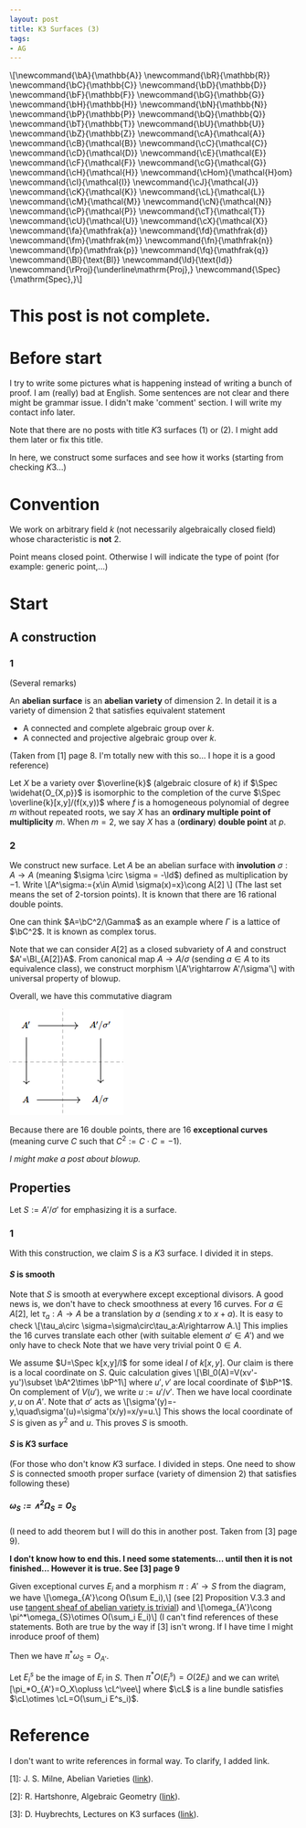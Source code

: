 ```yaml
---
layout: post
title: K3 Surfaces (3)
tags: 
- AG
---
```

\\[\newcommand{\bA}{\mathbb{A}}
\newcommand{\bR}{\mathbb{R}}
\newcommand{\bC}{\mathbb{C}}
\newcommand{\bD}{\mathbb{D}}
\newcommand{\bF}{\mathbb{F}}
\newcommand{\bG}{\mathbb{G}}
\newcommand{\bH}{\mathbb{H}}
\newcommand{\bN}{\mathbb{N}}
\newcommand{\bP}{\mathbb{P}}
\newcommand{\bQ}{\mathbb{Q}}
\newcommand{\bT}{\mathbb{T}}
\newcommand{\bU}{\mathbb{U}}
\newcommand{\bZ}{\mathbb{Z}}
\newcommand{\cA}{\mathcal{A}}
\newcommand{\cB}{\mathcal{B}}
\newcommand{\cC}{\mathcal{C}}
\newcommand{\cD}{\mathcal{D}}
\newcommand{\cE}{\mathcal{E}}
\newcommand{\cF}{\mathcal{F}}
\newcommand{\cG}{\mathcal{G}}
\newcommand{\cH}{\mathcal{H}}
\newcommand{\cHom}{\mathcal{H}om}
\newcommand{\cI}{\mathcal{I}}
\newcommand{\cJ}{\mathcal{J}}
\newcommand{\cK}{\mathcal{K}}
\newcommand{\cL}{\mathcal{L}}
\newcommand{\cM}{\mathcal{M}}
\newcommand{\cN}{\mathcal{N}}
\newcommand{\cP}{\mathcal{P}}
\newcommand{\cT}{\mathcal{T}}
\newcommand{\cU}{\mathcal{U}}
\newcommand{\cX}{\mathcal{X}}
\newcommand{\fa}{\mathfrak{a}}
\newcommand{\fd}{\mathfrak{d}}
\newcommand{\fm}{\mathfrak{m}}
\newcommand{\fn}{\mathfrak{n}}
\newcommand{\fp}{\mathfrak{p}}
\newcommand{\fq}{\mathfrak{q}}
\newcommand{\Bl}{\text{Bl}}
\newcommand{\Id}{\text{Id}}
\newcommand{\rProj}{\underline\mathrm{Proj}\,}
\newcommand{\Spec}{\mathrm{Spec}\,}\\]

# This post is not complete.

# Before start

I try to write some pictures what is happening instead of writing a bunch of proof. I am (really) bad at English. Some sentences are not clear and there might be grammar issue. I didn't make 'comment' section. I will write my contact info later.

Note that there are no posts with title $K3$ surfaces (1) or (2). I might add them later or fix this title.

In here, we construct some surfaces and see how it works (starting from checking $K3$...)

# Convention

We work on arbitrary field $k$ (not necessarily algebraically closed field) whose characteristic is **not** $2$.

Point means closed point. Otherwise I will indicate the type of point (for example: generic point,...)

# Start

## A construction

### 1 

(Several remarks)

An **abelian surface** is an **abelian variety** of dimension $2$. In detail it is a variety of dimension $2$ that satisfies equivalent statement

- A connected and complete algebraic group over $k$.
- A connected and projective algebraic group over $k$.

(Taken from [1] page 8. I'm totally new with this so... I hope it is a good reference)

Let $X$ be a variety over $\overline{k}$ (algebraic closure of $k$) if $\Spec \widehat{O_{X,p}}$ is isomorphic to the completion of the curve $\Spec \overline{k}[x,y]/(f(x,y))$ where $f$ is a homogeneous polynomial of degree $m$ without repeated roots, we say $X$ has an **ordinary multiple point of multiplicity** $m$. When $m=2$, we say $X$ has a (**ordinary**) **double point** at $p$. 

### 2

We construct new surface. Let $A$ be an abelian surface with **involution** $\sigma:A\rightarrow A$ (meaning $\sigma \circ \sigma = -\Id$) defined as multiplication by $-1$. Write 
\\[A^\sigma:=\{x\in A\mid \sigma(x)=x\}\cong A[2] \\] 
(The last set means the set of $2$-torsion points). It is known that there are $16$ rational double points.

One can think $A=\bC^2/\Gamma$ as an example where $\Gamma$ is a lattice of $\bC^2$. It is known as complex torus.

Note that we can consider $A[2]$ as a closed subvariety of $A$ and construct $A'=\Bl_{A[2]}A$. From canonical map $A\rightarrow A/\sigma$ (sending $a\in A$ to its equivalence class), we construct morphism
\\[A'\rightarrow A'/\sigma'\\]
with universal property of blowup.

Overall, we have this commutative diagram

![cd1](pictures/1106_1.png)

Because there are $16$ double points, there are $16$ **exceptional curves** (meaning curve $C$ such that $C^2:=C\cdot C=-1$).

*I might make a post about blowup.*

## Properties

Let $S:=A'/\sigma'$ for emphasizing it is a surface.

### 1

With this construction, we claim $S$ is a $K3$ surface. I divided it in steps.

#### $S$ is smooth

Note that $S$ is smooth at everywhere except exceptional divisors. A good news is, we don't have to check smoothness at every $16$ curves. For $a\in A[2]$, let $\tau_a:A\rightarrow A$ be a translation by $a$ (sending $x$ to $x+a$). It is easy to check 
\\[\tau_a\circ \sigma=\sigma\circ\tau_a:A\rightarrow A.\\]
This implies the $16$ curves translate each other (with suitable element $a'\in A'$) and we only have to check  Note that we have very trivial point $0\in A$.

We assume $U=\Spec k[x,y]/I$ for some ideal $I$ of $k[x,y]$. Our claim is there is a local coordinate on $S$. Quic calculation gives \\[\Bl_0(A)=V(xv'-yu')\subset \bA^2\times \bP^1\\]
where $u',v'$ are local coordinate of $\bP^1$. On complement of $V(u')$, we write $u:=u'/v'$. Then we have local coordinate $y,u$ on $A'$. Note that $\sigma'$ acts as
\\[\sigma'(y)=-y,\quad\sigma'(u)=\sigma'(x/y)=x/y=u.\\]
This shows the local coordinate of $S$ is given as $y^2$ and $u$. This proves $S$ is smooth.

#### $S$ is $K3$ surface

(For those who don't know $K3$ surface. I divided in steps. One need to show $S$ is connected smooth proper surface (variety of dimension $2$) that satisfies following these)

##### $\omega_S:=\wedge^2 \Omega_S=O_S$

(I need to add theorem but I will do this in another post. Taken from \[3\] page 9).

**I don't know how to end this. I need some statements... until then it is not finished... However it is true. See \[3\] page 9**

Given exceptional curves $E_i$ and a morphism $\pi:A'\rightarrow S$ from the diagram, we have 
\\[\omega_{A'}\cong O(\sum E_i),\\]
(see \[2\] Proposition V.3.3 and use [tangent sheaf of abelian variety is trivial](https://mathoverflow.net/questions/73824/abelian-variety-and-tangent-bundle-reference-request)) and
\\[\omega_{A'}\cong \pi^*\omega_{S}\otimes O(\sum_i E_i)\\]
(I can't find references of these statements. Both are true by the way if \[3\] isn't wrong. If I have time I might inroduce proof of them)

Then we have $\pi^*\omega_{S}=O_{A'}$. 

Let $E^s_i$ be the image of $E_i$ in $S$. Then $\pi^*O(E^s_i)=O(2E_i)$ and we can write\\[\pi_*O_{A'}=O_X\opluss \cL^\vee\\]
where $\cL$ is a line bundle satisfies $\cL\otimes \cL=O(\sum_i E^s_i)$.


# Reference

I don't want to write references in formal way. To clarify, I added link.

\[1\]: J. S. Milne, Abelian Varieties ([link](https://www.jmilne.org/math/CourseNotes/av.html)).

\[2\]: R. Hartshonre, Algebraic Geometry ([link](https://link.springer.com/book/10.1007/978-1-4757-3849-0)).

\[3\]: D. Huybrechts, Lectures on K3 surfaces ([link](https://www.math.uni-bonn.de/people/huybrech/K3Global.pdf)).